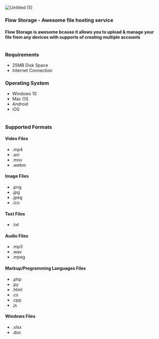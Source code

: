 ![Untitled (5)](https://user-images.githubusercontent.com/64541739/195348607-b82fde5a-2f88-4b02-9732-a29e0e533878.png)
### Flow Storage - Awesome file hosting service
#### Flow Storage is awesome bcause it allows you to upload & manage your file from any devices with supports of creating multiple accounts
#

### Requirements
- 25MB Disk Space
- Internet Connection 

### Operating System
- Windows 10 
- Mac OS
- Android 
- iOS

#

### Supported Formats

#### Video Files 
- .mp4 
- .avi
- .mov
- .webm

#### Image Files
- .png
- .jpg
- .jpeg
- .ico

#### Text Files
- .txt


#### Audio Files
- .mp3 
- .wav
- .mpeg

#### Markup/Programming Languages Files
- .php
- .py
- .html
- .cs
- .cpp
- .js

#### Windows Files

- .xlsx
- .doc
